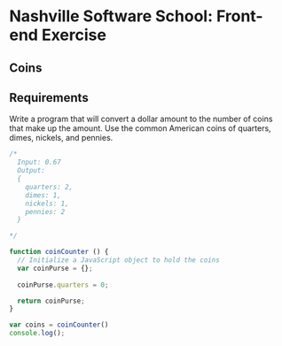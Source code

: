 # Nashville Software School: Front-end Exercise

## Coins

## Requirements

Write a program that will convert a dollar amount to the number of coins that make up the amount. Use the common American coins of quarters, dimes, nickels, and pennies.

```js
/*
  Input: 0.67
  Output:
  {
    quarters: 2,
    dimes: 1,
    nickels: 1,
    pennies: 2
  }

*/

function coinCounter () {
  // Initialize a JavaScript object to hold the coins
  var coinPurse = {};
  
  coinPurse.quarters = 0;

  return coinPurse;
}

var coins = coinCounter()
console.log();
```
